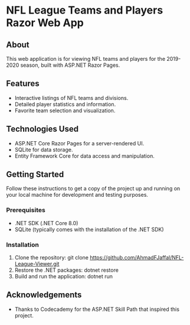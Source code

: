 # NFL League Teams and Players Razor Web App

## About
This web application is for viewing NFL teams and players for the 2019-2020 season, built with ASP.NET Razor Pages.

## Features
- Interactive listings of NFL teams and divisions.
- Detailed player statistics and information.
- Favorite team selection and visualization.

## Technologies Used
- ASP.NET Core Razor Pages for a server-rendered UI.
- SQLite for data storage.
- Entity Framework Core for data access and manipulation.

## Getting Started
Follow these instructions to get a copy of the project up and running on your local machine for development and testing purposes.

### Prerequisites
- .NET SDK (.NET Core 8.0)
- SQLite (typically comes with the installation of the .NET SDK)

### Installation
1. Clone the repository: git clone https://github.com/AhmadFJaffal/NFL-League-Viewer.git
2. Restore the .NET packages: dotnet restore
3. Build and run the application: dotnet run

## Acknowledgements
- Thanks to Codecademy for the ASP.NET Skill Path that inspired this project.
